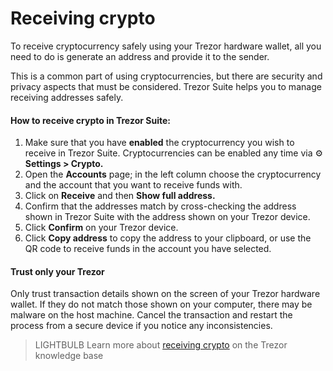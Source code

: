 # Receiving crypto

To receive cryptocurrency safely using your Trezor hardware wallet, all you need to do is generate an address and provide it to the sender.

This is a common part of using cryptocurrencies, but there are security and privacy aspects that must be considered. Trezor Suite helps you to manage receiving addresses safely.

#### How to receive crypto in Trezor Suite:

1. Make sure that you have **enabled** the cryptocurrency you wish to receive in Trezor Suite. Cryptocurrencies can be enabled any time via ⚙️ **Settings > Crypto.**
2. Open the **Accounts** page; in the left column choose the cryptocurrency and the account that you want to receive funds with.
3. Click on **Receive** and then **Show full address.**
4. Confirm that the addresses match by cross-checking the address shown in Trezor Suite with the address shown on your Trezor device.
5. Click **Confirm** on your Trezor device.
6. Click **Copy address** to copy the address to your clipboard, or use the QR code to receive funds in the account you have selected.

#### **Trust only your Trezor**

Only trust transaction details shown on the screen of your Trezor hardware wallet. If they do not match those shown on your computer, there may be malware on the host machine. Cancel the transaction and restart the process from a secure device if you notice any inconsistencies.

> LIGHTBULB Learn more about [receiving crypto](https://trezor.io/learn/a/receive-crypto-in-trezor-suite-app) on the Trezor knowledge base
